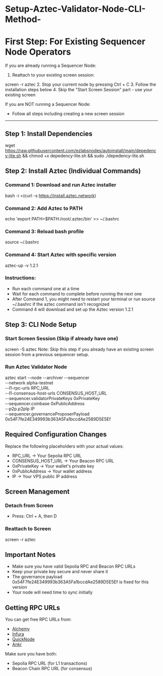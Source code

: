 # Setup-Aztec-Validator-Node-CLI-Method-
# First Step: For Existing Sequencer Node Operators

If you are already running a Sequencer Node:
1. Reattach to your existing screen session:
  
screen -r aztec
2. Stop your current node by pressing Ctrl + C
3. Follow the installation steps below
4. Skip the "Start Screen Session" part - use your existing screen

If you are NOT running a Sequencer Node:
- Follow all steps including creating a new screen session

---

## Step 1: Install Dependencies
wget https://raw.githubusercontent.com/ezlabsnodes/autoinstall/main/depedency-lite.sh && chmod +x depedency-lite.sh && sudo ./depedency-lite.sh
## Step 2: Install Aztec (Individual Commands)

### Command 1: Download and run Aztec installer
bash -i <(curl -s https://install.aztec.network)
### Command 2: Add Aztec to PATH
echo 'export PATH=$PATH:/root/.aztec/bin' >> ~/.bashrc
### Command 3: Reload bash profile
source ~/.bashrc
### Command 4: Start Aztec with specific version
aztec-up -v 1.2.1
### Instructions:
- Run each command one at a time
- Wait for each command to complete before running the next one
- After Command 1, you might need to restart your terminal or run source ~/.bashrc if the aztec command isn't recognized
- Command 4 will download and set up the Aztec version 1.2.1

## Step 3: CLI Node Setup

### Start Screen Session (Skip if already have one)
screen -S aztec
Note: Skip this step if you already have an existing screen session from a previous sequencer setup.

### Run Aztec Validator Node
aztec start --node --archiver --sequencer \
  --network alpha-testnet \
  --l1-rpc-urls RPC_URL \
  --l1-consensus-host-urls CONSENSUS_HOST_URL \
  --sequencer.validatorPrivateKeys 0xPrivateKey \
  --sequencer.coinbase 0xPublicAddress \
  --p2p.p2pIp IP \
  --sequencer.governanceProposerPayload 0x54F7fe24E349993b363A5Fa1bccdAe2589D5E5Ef
## Required Configuration Changes

Replace the following placeholders with your actual values:

- RPC_URL → Your Sepolia RPC URL
- CONSENSUS_HOST_URL → Your Beacon RPC URL  
- 0xPrivateKey → Your wallet's private key
- 0xPublicAddress → Your wallet address
- IP → Your VPS public IP address

## Screen Management

### Detach from Screen
- Press: Ctrl + A, then D

### Reattach to Screen
screen -r aztec
## Important Notes

- Make sure you have valid Sepolia RPC and Beacon RPC URLs
- Keep your private key secure and never share it
- The governance payload 0x54F7fe24E349993b363A5Fa1bccdAe2589D5E5Ef is fixed for this version
- Your node will need time to sync initially

## Getting RPC URLs

You can get free RPC URLs from:
- [Alchemy](https://www.alchemy.com)
- [Infura](https://infura.io)
- [QuickNode](https://quicknode.com)
- [Ankr](https://ankr.com)

Make sure you have both:
- Sepolia RPC URL (for L1 transactions)
- Beacon Chain RPC URL (for consensus)
